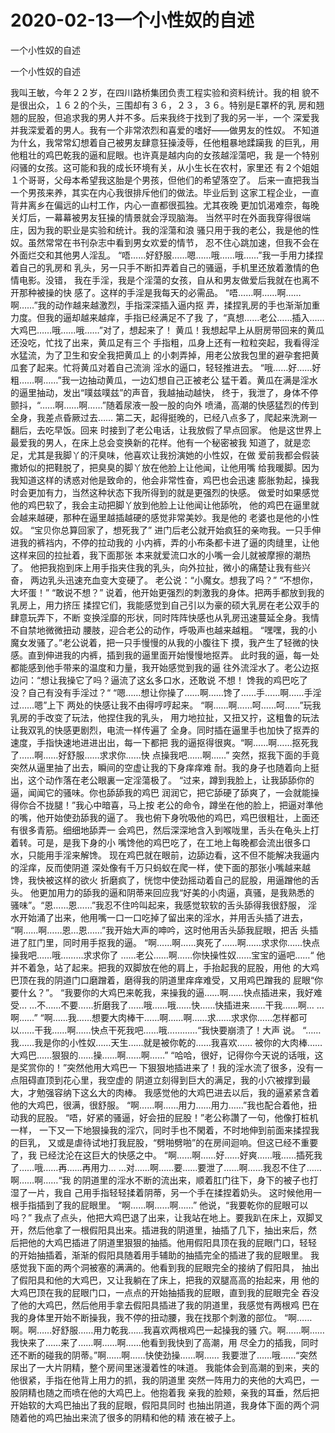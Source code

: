 # 2020-02-13一个小性奴的自述



一个小性奴的自述



一个小性奴的自述


我叫王敏，今年２２岁，在四川路桥集团负责工程实验和资料统计。我的相 貌不是很出众，１６２的个头，三围却有３６，２３，３６。特别是E罩杯的乳 房和翘翘的屁股，但追求我的男人并不多。后来我终于找到了我的另一半，一个 深爱我并我深爱着的男人。我有一个非常浓烈和喜爱的嗜好——做男友的性奴。  不知道为什幺，我常常幻想着自己被男友肆意狂操淩辱，任他粗暴地蹂躏我 的巨乳，用他粗壮的鸡巴乾我的逼和屁眼。也许真是越内向的女孩越淫蕩吧，我 是一个特别闷骚的女孩。这可能和我的成长环境有关，从小生长在农村，家里还 有２个姐姐１个哥哥，父母本希望我这胎是个男孩，但他们的希望落空了。  后来一直把我当一个男孩来养，其实在内心我很排斥他们的做法。毕业后到 这家工程企业，一直背井离乡在偏远的山村工作，内心一直都很孤独。尤其夜晚 更加饥渴难奈，每晚关灯后，一幕幕被男友狂操的情景就会浮现脑海。  当然平时在外面我穿得很端庄，因为我的职业是实验和统计。我的淫蕩和浪 骚只用于我的老公，我是他的性奴。虽然常常在书刊杂志中看到男女欢爱的情节， 忍不住心跳加速，但我不会在外面烂交和其他男人淫乱。  “唔……好舒服……嗯……哦……哦……”我一手用力揉捏着自己的乳房和 乳头，另一只手不断扣弄着自己的骚逼，手机里还放着激情的色情电影。没错， 我在手淫，我是个淫蕩的女孩，自从和男友做爱后我就在也离不开那种被操的快 感了。这样的手淫是我每天的必需品。  “唔……啊……啊……啊……”我的动作越来越激烈，手指深深插入逼内抠 弄，揉捏乳房的手也渐渐加重力度。但我的逼却越来越痒，手指已经满足不了我 了，“真想……老公……插入……大鸡巴……哦……哦……”对了，想起来了！  黄瓜！我想起早上从厨房带回来的黄瓜还没吃，忙找了出来，黄瓜足有三个 手指粗，瓜身上还有一粒粒突起，我看得淫水猛流，为了卫生和安全我把黄瓜上 的小刺弄掉，用老公放我包里的避孕套把黄瓜套了起来。忙将黄瓜对着自己流淌 淫水的逼口，轻轻推进去。  “哦……好……好粗……啊……”我一边抽动黄瓜，一边幻想自己正被老公 猛干着。黄瓜在满是淫水的逼里抽动，发出“噗兹噗兹”的声音，我越抽动越快， 终于，我泄了，身体不停颤抖，“……啊……啊……”随着尿液一股一股的向外 喷涌，高潮的快感猛烈的传到全身，我差点昏厥过去……  第二天，起得挺晚的，已经八点多了，爬起来洗涮一翻后，去吃早饭。回来 时接到了老公电话，让我放假了早点回家。  他是这世界上最爱我的男人，在床上总会变换新的花样。他有一个秘密被我 知道了，就是恋足，尤其是我脚丫的汗臭味，他喜欢让我扮演她的小性奴，在做 爱前我都会假装撒娇似的把鞋脱了，把臭臭的脚丫放在他脸上让他闻，让他用嘴 给我暖脚。因为我知道这样的诱惑对他是致命的，他会非常性奋，鸡巴也会迅速 膨胀勃起，操我时会更加有力，当然这种状态下我所得到的就是更强烈的快感。  做爱时如果感觉他的鸡巴软了，我会主动把脚丫放到他脸上让他闻让他舔吮， 他的鸡巴在逼里就会越来越硬，那种在逼里越插越硬的感觉非常美妙。我是他的 老婆也是他的小性奴。  “宝贝你总算回家了，想死我了”  进门后老公就开始疯狂的亲吻我。一只手伸进我的裤裆内，不停的拉动我的 小内裤，弄的小布条都卡进了逼的肉缝里，让他这样来回的拉扯着，我下面那张 本来就爱流口水的小嘴一会儿就被摩擦的潮热了。  他把我抱到床上用手指夹住我的乳头，向外拉扯，微小的痛楚让我有些兴奋， 两边乳头迅速充血变大变硬了。  老公说：“小魔女。想我了吗？”  “不想你，大坏蛋！”  “敢说不想？”  说着，他开始更强烈的刺激我的身体。把两手都放到我的乳房上，用力挤压 揉捏它们，我能感觉到自己引以为豪的硕大乳房在老公双手的肆意玩弄下，不断 变换淫靡的形状，同时阵阵快感也从乳房迅速蔓延全身。我情不自禁地微微扭动 腰肢，迎合老公的动作，呼吸声也越来越粗。  “嘿嘿，我的小魔女发骚了。”老公说着，把一只手慢慢的从我的小腹往下 摸，我产生了轻微的快感。直到伸进我的内裤，插到我的逼里面开始慢慢地抠弄。  此时我的逼，每一处都能感到他手带来的温度和力量，我开始感觉到我的逼 往外流淫水了。老公边抠边问：“想让我操它了吗？逼流了这幺多口水，还敢说 不想！  馋我的鸡巴吃了没？自己有没有手淫过？“  “嗯……想让你操了……啊……馋了……手……啊……手淫过……嗯”上下 两处的快感让我不由得哼哼起来。  “啊……啊……呵……呵……”玩我乳房的手改变了玩法，他捏住我的乳头， 用力地拉扯，又扭又拧，这粗鲁的玩法让我双乳的快感更剧烈，电流一样传遍了 全身。同时插在逼里手也加快了抠弄的速度，手指快速地进进出出，每一下都把 我的逼抠得很爽。“啊……啊……抠死我了……啊……好舒服……求求你……快 点操我吧……啊……”  突然，抠我下面的手竟突然从逼里抽了出去，瞬间的空虚让我的下身痒痒难 耐。我的身子也随着向上挺出，这个动作落在老公眼裏一定淫蕩极了。  “过来，蹲到我脸上，让我舔舔你的逼，闻闻它的骚味。你也舔舔我的鸡巴 润润它，把它舔硬了舔爽了，一会就能操得你合不拢腿！”我心中暗喜，马上按 老公的命令，蹲坐在他的脸上，把逼对準他的嘴，他开始使劲舔我的逼了。  我也俯下身吮吸他的鸡巴，鸡巴很粗壮，上面还有很多青筋。细细地舔弄一 会鸡巴，然后深深地含入到喉咙里，舌头在龟头上打着转。可是，是我下身的小 嘴馋他的鸡巴吃了，在工地上每晚都会流出很多口水，只能用手淫来解馋。  现在鸡巴就在眼前，边舔边看，这不但不能解决我逼内的淫痒，反而使阴道 深处像有千万只蚂蚁在爬一样，使下面的那张小嘴越来越馋，我快被这样的欲火 折磨疯了，恍惚中使劲摇动着自己的屁股，用逼蹭他的舌头。  他更加用力的舔我的逼和阴蒂来回应我“好美的小肉逼，真骚，是我熟悉的 骚味”。“恩……恩……”我忍不住吟叫起来，我感觉软软的舌头舔得我很舒服， 淫水开始涌了出来，他用嘴一口一口吃掉了留出来的淫水，并用舌头插了进去， “啊……啊……恩…恩……”我开始大声的呻吟，这时他用舌头舔我屁眼，把舌 头插进了肛门里，同时用手抠我的逼。  “啊……啊……爽死了……啊……求求你……快点操我吧……哦………求求你了  ……老公……啊……你快操性奴……宝宝的逼吧……“  他并不着急，站了起来。把我的双脚放在他的肩上，手抬起我的屁股，用他 的大鸡巴顶在我的阴道门口磨蹭着，磨得我的阴道里痒痒难受，又用鸡巴蹭我的 屁眼“你要什幺？”。  “我要你的大鸡巴来乾我，来操我的逼……啊……快点插进来，我好难受…  …不……不要……折磨我了……哦……哦……快……快插进来……干我……啊…  …啊……”  “啊……我……想要大肉棒干……啊……啊……求……求求你……怎样都可  以……干我……啊……快点干死我吧……哦…………“我快要崩溃了！大声 说。  “……我……我是你的小性奴……天生……就是被你乾的……我喜欢…… 被你的大肉棒……大鸡巴……狠狠的……操……啊……啊……”   “哈哈，很好，记得你今天说的话哦，这是奖赏你的！”突然他用大鸡巴一 下狠狠地插进来了！我的淫水流了很多，没有一点阻碍直顶到花心里，我空虚的 阴道立刻得到巨大的满足，我的小穴被撑到最大，才勉强容纳下这幺大的肉棒。  我感觉他的大鸡巴进去以后，我的逼紧紧含着他的大鸡巴，很满，很舒服。 “啊……啊……用力……用力……”我也配合着他，扭动我的屁股。  “唔，好紧的骚逼，好会扭的屁股！”老公称讚了一句，他像打桩机一样， 一下又一下地狠操我的淫穴，同时手也不閑着，不时地伸到前面来揉捏我的巨乳， 又或是虐待试地打我屁股，“劈啪劈啪”的在房间迴响。但这已经不重要了，我 已经沈沦在这巨大的快感之中。  “啊……啊……好……好爽……哦……插死我了……哦……再……再用力…  …对……啊……要……要泄了……啊……我忍不住了……啊……啊……“我 的阴道里的淫水不断的流出来，顺着肛门往下，身下的被子也打湿了一片，我自 己用手指轻轻揉着阴蒂，另一个手在揉捏着奶头。  这时候他用一根手指插到了我的屁眼里。  “啊……啊……啊……”  他说，“我要乾你的屁眼可以吗？”  我点了点头，他把大鸡巴退了出来，让我站在地上。要我趴在床上，双脚叉 开，然后他拿了一根假阳具出来。插进我的阴道里，抽插了几下，抽出来后，然 后把他的大鸡巴插进了阴道里狠狠的抽插。他用假阳具顶在我的屁眼门口，轻轻 的开始抽插着，渐渐的假阳具随着用手辅助的抽插完全的插进了我的屁眼里。  我感觉我下面的两个洞被塞的满满的。他看到我的屁眼完全的接纳了假阳具， 抽出了假阳具和他的大鸡巴，又让我躺在了床上，把我的双腿高高的抬起来，用 他的大鸡巴顶在我的屁眼门口，一点点的开始抽插我的屁眼，直到我的屁眼完全 吞没了他的大鸡巴，然后他用手拿去假阳具插进了我的阴道里，我感觉有两根鸡 巴在我的身体里开始不断操我，我不停的扭动腰，我在找那个刺激的部位。  “啊……啊。啊……好舒服……用力乾我……我喜欢两根鸡巴一起操我的骚 穴。啊……啊……我快来了……来了……啊……啊……他看到我快到了高潮，用 尽全力的插我，同时还不断的碰我的阴蒂。”啊……啊……快使劲操……啊…… 我要泄了……哦……“突然尿出了一大片阴精，整个房间里迷漫着性的味道。  我能体会到高潮的到来，夹的他很紧，手指在他背上用力的抓，我的阴道里 突然一阵用力的夹他的大鸡巴，一股阴精也随之而喷在他的大鸡巴上。他抱着我 亲我的脸颊，亲我的耳垂，然后把开始软的大鸡巴抽出了我的屁眼，假阳具同时 也抽出阴道，我身体下面的两个洞随着他的鸡巴抽出来流了很多的阴精和他的精 液在被子上。
            

